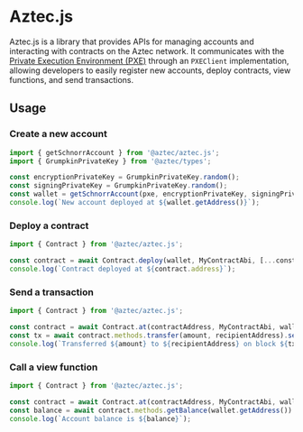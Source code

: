 # Aztec.js

Aztec.js is a library that provides APIs for managing accounts and interacting with contracts on the Aztec network. It communicates with the [Private Execution Environment (PXE)](https://docs.aztec.network/apis/pxe/interfaces/PXE) through an `PXEClient` implementation, allowing developers to easily register new accounts, deploy contracts, view functions, and send transactions.

## Usage

### Create a new account

```typescript
import { getSchnorrAccount } from '@aztec/aztec.js';
import { GrumpkinPrivateKey } from '@aztec/types';

const encryptionPrivateKey = GrumpkinPrivateKey.random();
const signingPrivateKey = GrumpkinPrivateKey.random();
const wallet = getSchnorrAccount(pxe, encryptionPrivateKey, signingPrivateKey).waitDeploy();
console.log(`New account deployed at ${wallet.getAddress()}`);
```

### Deploy a contract

```typescript
import { Contract } from '@aztec/aztec.js';

const contract = await Contract.deploy(wallet, MyContractAbi, [...constructorArgs]).send().deployed();
console.log(`Contract deployed at ${contract.address}`);
```

### Send a transaction

```typescript
import { Contract } from '@aztec/aztec.js';

const contract = await Contract.at(contractAddress, MyContractAbi, wallet);
const tx = await contract.methods.transfer(amount, recipientAddress).send().wait();
console.log(`Transferred ${amount} to ${recipientAddress} on block ${tx.blockNumber}`);
```

### Call a view function

```typescript
import { Contract } from '@aztec/aztec.js';

const contract = await Contract.at(contractAddress, MyContractAbi, wallet);
const balance = await contract.methods.getBalance(wallet.getAddress()).view();
console.log(`Account balance is ${balance}`);
```
